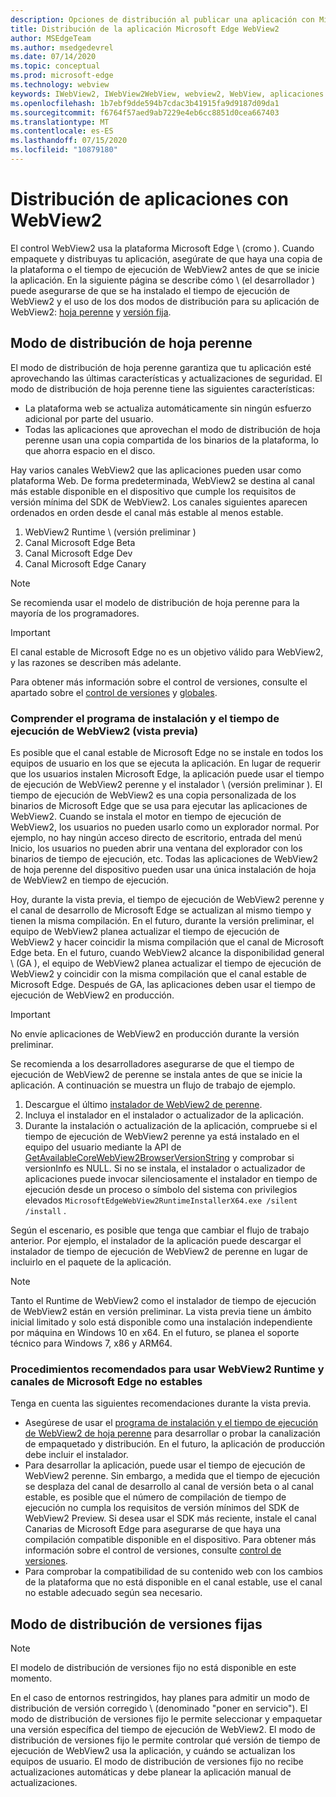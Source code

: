```yaml
---
description: Opciones de distribución al publicar una aplicación con Microsoft Edge WebView2
title: Distribución de la aplicación Microsoft Edge WebView2
author: MSEdgeTeam
ms.author: msedgedevrel
ms.date: 07/14/2020
ms.topic: conceptual
ms.prod: microsoft-edge
ms.technology: webview
keywords: IWebView2, IWebView2WebView, webview2, WebView, aplicaciones WPF, WPF, Edge, ICoreWebView2, ICoreWebView2Host, control de explorador, HTML Edge
ms.openlocfilehash: 1b7ebf9dde594b7cdac3b41915fa9d9187d09da1
ms.sourcegitcommit: f6764f57aed9ab7229e4eb6cc8851d0cea667403
ms.translationtype: MT
ms.contentlocale: es-ES
ms.lasthandoff: 07/15/2020
ms.locfileid: "10879180"
---
```

# Distribución de aplicaciones con WebView2  

El control WebView2 usa la plataforma Microsoft Edge \ (cromo \).  Cuando empaquete y distribuyas tu aplicación, asegúrate de que haya una copia de la plataforma o el tiempo de ejecución de WebView2 antes de que se inicie la aplicación.  En la siguiente página se describe cómo \ (el desarrollador \) puede asegurarse de que se ha instalado el tiempo de ejecución de WebView2 y el uso de los dos modos de distribución para su aplicación de WebView2: [hoja perenne](#evergreen-distribution-mode) y [versión fija](#fixed-version-distribution-mode).  

## Modo de distribución de hoja perenne  

El modo de distribución de hoja perenne garantiza que tu aplicación esté aprovechando las últimas características y actualizaciones de seguridad.  El modo de distribución de hoja perenne tiene las siguientes características:  

*   La plataforma web se actualiza automáticamente sin ningún esfuerzo adicional por parte del usuario.  
*   Todas las aplicaciones que aprovechan el modo de distribución de hoja perenne usan una copia compartida de los binarios de la plataforma, lo que ahorra espacio en el disco.  

Hay varios canales WebView2 que las aplicaciones pueden usar como plataforma Web.  De forma predeterminada, WebView2 se destina al canal más estable disponible en el dispositivo que cumple los requisitos de versión mínima del SDK de WebView2.  Los canales siguientes aparecen ordenados en orden desde el canal más estable al menos estable.  

1.  WebView2 Runtime \ (versión preliminar \)  
1.  Canal Microsoft Edge Beta  
1.  Canal Microsoft Edge Dev  
1.  Canal Microsoft Edge Canary    

> [!NOTE]
> Se recomienda usar el modelo de distribución de hoja perenne para la mayoría de los programadores.  

> [!IMPORTANT]
> El canal estable de Microsoft Edge no es un objetivo válido para WebView2, y las razones se describen más adelante.  

Para obtener más información sobre el control de versiones, consulte el apartado sobre el [control de versiones][ConceptsVersioning] y [globales][ReferenceWin3209538WebviewIdl].  

### Comprender el programa de instalación y el tiempo de ejecución de WebView2 (vista previa)  

Es posible que el canal estable de Microsoft Edge no se instale en todos los equipos de usuario en los que se ejecuta la aplicación.  En lugar de requerir que los usuarios instalen Microsoft Edge, la aplicación puede usar el tiempo de ejecución de WebView2 perenne y el instalador \ (versión preliminar \).  El tiempo de ejecución de WebView2 es una copia personalizada de los binarios de Microsoft Edge que se usa para ejecutar las aplicaciones de WebView2.  Cuando se instala el motor en tiempo de ejecución de WebView2, los usuarios no pueden usarlo como un explorador normal.  Por ejemplo, no hay ningún acceso directo de escritorio, entrada del menú Inicio, los usuarios no pueden abrir una ventana del explorador con los binarios de tiempo de ejecución, etc.  Todas las aplicaciones de WebView2 de hoja perenne del dispositivo pueden usar una única instalación de hoja de WebView2 en tiempo de ejecución.  

Hoy, durante la vista previa, el tiempo de ejecución de WebView2 perenne y el canal de desarrollo de Microsoft Edge se actualizan al mismo tiempo y tienen la misma compilación.  En el futuro, durante la versión preliminar, el equipo de WebView2 planea actualizar el tiempo de ejecución de WebView2 y hacer coincidir la misma compilación que el canal de Microsoft Edge beta.  En el futuro, cuando WebView2 alcance la disponibilidad general \ (GA \), el equipo de WebView2 planea actualizar el tiempo de ejecución de WebView2 y coincidir con la misma compilación que el canal estable de Microsoft Edge.  Después de GA, las aplicaciones deben usar el tiempo de ejecución de WebView2 en producción.  

> [!IMPORTANT]
> No envíe aplicaciones de WebView2 en producción durante la versión preliminar.  

Se recomienda a los desarrolladores asegurarse de que el tiempo de ejecución de WebView2 de perenne se instala antes de que se inicie la aplicación. A continuación se muestra un flujo de trabajo de ejemplo.  

1.  Descargue el último [instalador de WebView2 de perenne][Webview2Installer].  
1.  Incluya el instalador en el instalador o actualizador de la aplicación.  
1.  Durante la instalación o actualización de la aplicación, compruebe si el tiempo de ejecución de WebView2 perenne ya está instalado en el equipo del usuario mediante la API de [GetAvailableCoreWebView2BrowserVersionString](../reference/win32/0-9-538/webview2-idl.md#getavailablecorewebview2browserversionstring) y comprobar si versionInfo es NULL. Si no se instala, el instalador o actualizador de aplicaciones puede invocar silenciosamente el instalador en tiempo de ejecución desde un proceso o símbolo del sistema con privilegios elevados `MicrosoftEdgeWebView2RuntimeInstallerX64.exe /silent /install` . 

Según el escenario, es posible que tenga que cambiar el flujo de trabajo anterior.  Por ejemplo, el instalador de la aplicación puede descargar el instalador de tiempo de ejecución de WebView2 de perenne en lugar de incluirlo en el paquete de la aplicación.  

> [!NOTE]
> Tanto el Runtime de WebView2 como el instalador de tiempo de ejecución de WebView2 están en versión preliminar.  La vista previa tiene un ámbito inicial limitado y solo está disponible como una instalación independiente por máquina en Windows 10 en x64.  En el futuro, se planea el soporte técnico para Windows 7, x86 y ARM64.  

### Procedimientos recomendados para usar WebView2 Runtime y canales de Microsoft Edge no estables  

Tenga en cuenta las siguientes recomendaciones durante la vista previa.  

*   Asegúrese de usar el [programa de instalación y el tiempo de ejecución de WebView2 de hoja perenne][Webview2Installer] para desarrollar o probar la canalización de empaquetado y distribución.  En el futuro, la aplicación de producción debe incluir el instalador.  
*   Para desarrollar la aplicación, puede usar el tiempo de ejecución de WebView2 perenne.  Sin embargo, a medida que el tiempo de ejecución se desplaza del canal de desarrollo al canal de versión beta o al canal estable, es posible que el número de compilación de tiempo de ejecución no cumpla los requisitos de versión mínimos del SDK de WebView2 Preview.  Si desea usar el SDK más reciente, instale el canal Canarias de Microsoft Edge para asegurarse de que haya una compilación compatible disponible en el dispositivo.  Para obtener más información sobre el control de versiones, consulte [control de versiones][ConceptsVersioning].  
*   Para comprobar la compatibilidad de su contenido web con los cambios de la plataforma que no está disponible en el canal estable, use el canal no estable adecuado según sea necesario.  

## Modo de distribución de versiones fijas  

> [!NOTE]
> El modelo de distribución de versiones fijo no está disponible en este momento.  

En el caso de entornos restringidos, hay planes para admitir un modo de distribución de versión corregido \ (denominado "poner en servicio").  El modo de distribución de versiones fijo le permite seleccionar y empaquetar una versión específica del tiempo de ejecución de WebView2.  El modo de distribución de versiones fijo le permite controlar qué versión de tiempo de ejecución de WebView2 usa la aplicación, y cuándo se actualizan los equipos de usuario.  El modo de distribución de versiones fijo no recibe actualizaciones automáticas y debe planear la aplicación manual de actualizaciones.  

<!-- links -->  

[ConceptsVersioning]: ./versioning.md "Descripción de las versiones de explorador y WebView2 | Microsoft docs"  
[ReferenceWin3209538WebviewIdl]: ../reference/win32/0-9-538/webview2-idl.md  "GLOBALS | Microsoft docs"  

[Webview2Installer]: https://developer.microsoft.com/microsoft-edge/webview2 "Instalador de WebView2"  
